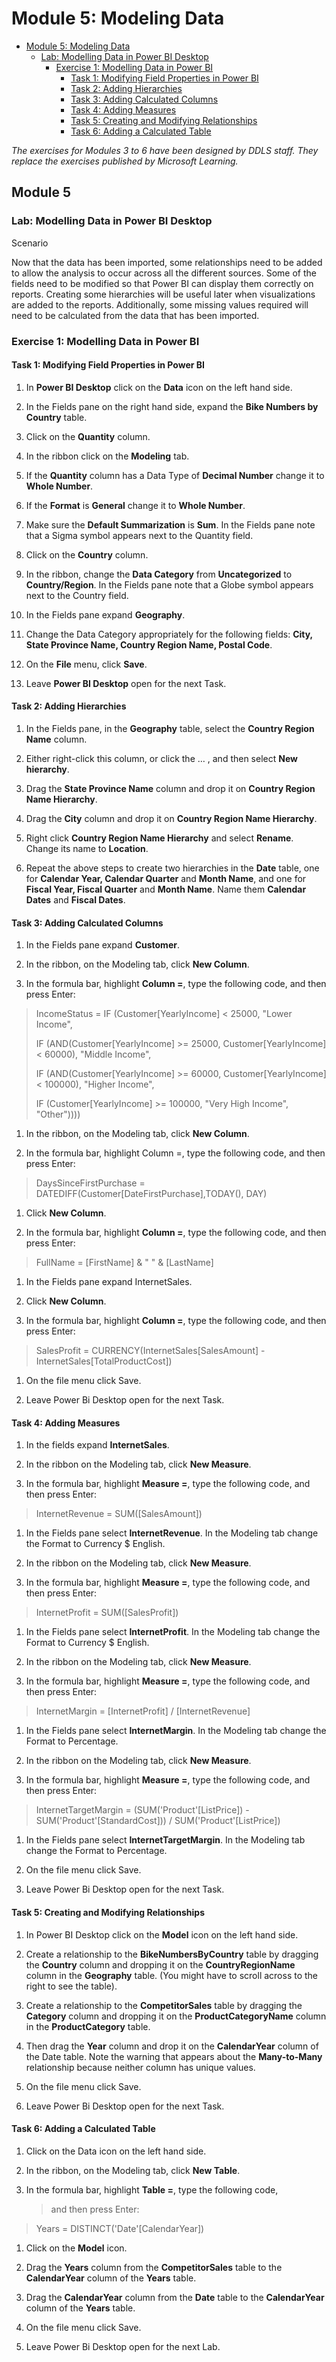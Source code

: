 # Module 5: Modeling Data

   - [Module 5: Modeling Data](#Module-5-Modeling-Data)
      - [Lab: Modelling Data in Power BI Desktop](#Lab-Modelling-Data-in-Power-BI-Desktop)
         - [Exercise 1: Modelling Data in Power BI](#Exercise-1-Modelling-Data-in-Power-BI)
            - [Task 1: Modifying Field Properties in Power BI](#Task-1-Modifying-Field-Properties-in-Power-BI)
            - [Task 2: Adding Hierarchies](#Task-2-Adding-Hierarchies)
            - [Task 3: Adding Calculated Columns](#Task-3-Adding-Calculated-Columns)
            - [Task 4: Adding Measures](#Task-4-Adding-Measures)
            - [Task 5: Creating and Modifying Relationships](#Task-5-Creating-and-Modifying-Relationships)
            - [Task 6: Adding a Calculated Table](#Task-6-Adding-a-Calculated-Table)

*The exercises for Modules 3 to 6 have been designed by DDLS staff.*
*They replace the exercises published by Microsoft Learning.*

## Module 5

### Lab: Modelling Data in Power BI Desktop

Scenario

Now that the data has been imported, some relationships need to be added
to allow the analysis to occur across all the different sources. Some of
the fields need to be modified so that Power BI can display them
correctly on reports. Creating some hierarchies will be useful later
when visualizations are added to the reports. Additionally, some missing
values required will need to be calculated from the data that has been
imported.

### Exercise 1: Modelling Data in Power BI

#### Task 1: Modifying Field Properties in Power BI

1.  In **Power BI Desktop** click on the **Data** icon on the left hand side.

2.  In the Fields pane on the right hand side, expand the
    **Bike Numbers by Country** table.

3.  Click on the **Quantity** column.

4.  In the ribbon click on the **Modeling** tab.

5.  If the **Quantity** column has a Data Type of **Decimal Number** change
    it to **Whole Number**.

6.  If the **Format** is **General** change it to **Whole Number**.

7.  Make sure the **Default Summarization** is **Sum**. In the Fields pane note
    that a Sigma symbol appears next to the Quantity field.

8.  Click on the **Country** column.

9.  In the ribbon, change the **Data Category** from **Uncategorized** to
    **Country/Region**. In the Fields pane note that a Globe symbol appears
    next to the Country field.

10. In the Fields pane expand **Geography**.

11. Change the Data Category appropriately for the following fields:
    **City, State Province Name, Country Region Name, Postal Code**.

12. On the **File** menu, click **Save**.

13. Leave **Power BI Desktop** open for the next Task.

#### Task 2: Adding Hierarchies

1.  In the Fields pane, in the **Geography** table, select the
    **Country Region Name** column.

2.  Either right-click this column, or click the … , and then select **New hierarchy**.

3.  Drag the **State Province Name** column and drop it on **Country Region Name Hierarchy**.

4.  Drag the **City** column and drop it on **Country Region Name Hierarchy**.

5.  Right click **Country Region Name Hierarchy** and select **Rename**. Change
    its name to **Location**.

6.  Repeat the above steps to create two hierarchies in the **Date** table,
    one for **Calendar Year, Calendar Quarter** and **Month Name**, and one for
    **Fiscal Year, Fiscal Quarter** and **Month Name**. Name them **Calendar Dates** and
    **Fiscal Dates**.

#### Task 3: Adding Calculated Columns

1.  In the Fields pane expand **Customer**.

2.  In the ribbon, on the Modeling tab, click **New Column**.

3.  In the formula bar, highlight **Column =**, type the following code,
    and then press Enter:

> IncomeStatus = IF (Customer\[YearlyIncome\] &lt; 25000, "Lower
> Income",
>
> IF (AND(Customer\[YearlyIncome\] &gt;= 25000, Customer\[YearlyIncome\]
> &lt; 60000), "Middle Income",
>
> IF (AND(Customer\[YearlyIncome\] &gt;= 60000, Customer\[YearlyIncome\]
> &lt; 100000), "Higher Income",
>
> IF (Customer\[YearlyIncome\] &gt;= 100000, "Very High Income",
> "Other"))))

1.  In the ribbon, on the Modeling tab, click **New Column**.

2.  In the formula bar, highlight Column =, type the following code, and
    then press Enter:

> DaysSinceFirstPurchase = DATEDIFF(Customer\[DateFirstPurchase\],TODAY(), DAY)

1.  Click **New Column**.

2.  In the formula bar, highlight **Column =**, type the following code,
    and then press Enter:

> FullName = \[FirstName\] & " " & \[LastName\]

1.  In the Fields pane expand InternetSales.

2.  Click **New Column**.

3.  In the formula bar, highlight **Column =**, type the following code,
    and then press Enter:

> SalesProfit = CURRENCY(InternetSales\[SalesAmount\] -
> InternetSales\[TotalProductCost\])

1.  On the file menu click Save.

2.  Leave Power Bi Desktop open for the next Task.

#### Task 4: Adding Measures

1.  In the fields expand **InternetSales**.

2.  In the ribbon on the Modeling tab, click **New Measure**.

3.  In the formula bar, highlight **Measure =**, type the following
    code, and then press Enter:

> InternetRevenue = SUM(\[SalesAmount\])

1.  In the Fields pane select **InternetRevenue**. In the Modeling tab
    change the Format to Currency $ English.

2.  In the ribbon on the Modeling tab, click **New Measure**.

3.  In the formula bar, highlight **Measure =**, type the following
    code, and then press Enter:

> InternetProfit = SUM(\[SalesProfit\])

1.  In the Fields pane select **InternetProfit**. In the Modeling tab change
    the Format to Currency $ English.

2.  In the ribbon on the Modeling tab, click **New Measure**.

3.  In the formula bar, highlight **Measure =**, type the following
    code, and then press Enter:

> InternetMargin = \[InternetProfit\] / \[InternetRevenue\]

1.  In the Fields pane select **InternetMargin**. In the Modeling tab change
    the Format to Percentage.

2.  In the ribbon on the Modeling tab, click **New Measure**.

3.  In the formula bar, highlight **Measure =**, type the following
    code, and then press Enter:

> InternetTargetMargin = (SUM('Product'\[ListPrice\]) -
> SUM('Product'\[StandardCost\])) / SUM('Product'\[ListPrice\])

1.  In the Fields pane select **InternetTargetMargin**. In the Modeling tab
    change the Format to Percentage.

2.  On the file menu click Save.

3.  Leave Power Bi Desktop open for the next Task.

#### Task 5: Creating and Modifying Relationships

1.  In Power BI Desktop click on the **Model** icon on the left hand
    side.

2.  Create a relationship to the **BikeNumbersByCountry** table by dragging
    the **Country** column and dropping it on the **CountryRegionName** column
    in the **Geography** table. (You might have to scroll across to the
    right to see the table).

3.  Create a relationship to the **CompetitorSales** table by dragging the
    **Category** column and dropping it on the **ProductCategoryName** column in
    the **ProductCategory** table.

4.  Then drag the **Year** column and drop it on the **CalendarYear** column of
    the Date table. Note the warning that appears about the **Many-to-Many** relationship because neither column
    has unique values.

5.  On the file menu click Save.

6.  Leave Power Bi Desktop open for the next Task.

#### Task 6: Adding a Calculated Table

1.  Click on the Data icon on the left hand side.

2.  In the ribbon, on the Modeling tab, click **New Table**.

3.  In the formula bar, highlight **Table =**, type the following code,
    > and then press Enter:

> Years = DISTINCT('Date'\[CalendarYear\])

1.  Click on the **Model** icon.

2.  Drag the **Years** column from the **CompetitorSales** table to the
    **CalendarYear** column of the **Years** table.

3.  Drag the **CalendarYear** column from the **Date** table to the **CalendarYear**
    column of the **Years** table.

4.  On the file menu click Save.

5.  Leave Power Bi Desktop open for the next Lab.
